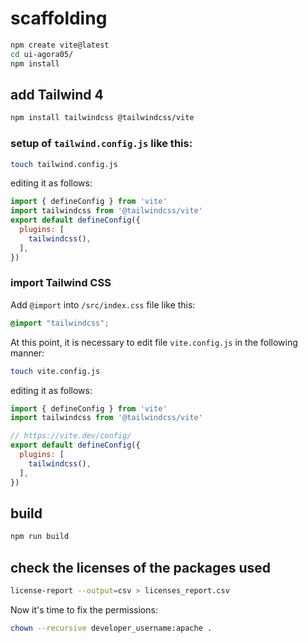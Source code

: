 # scaffolding

```bash
npm create vite@latest
cd ui-agora05/
npm install
```

## add Tailwind 4

```bash
npm install tailwindcss @tailwindcss/vite
```

### setup of `tailwind.config.js` like this:

```bash
touch tailwind.config.js
```

editing it as follows:

```js
import { defineConfig } from 'vite'
import tailwindcss from '@tailwindcss/vite'
export default defineConfig({
  plugins: [
    tailwindcss(),
  ],
})
```

### import Tailwind CSS

Add `@import` into `/src/index.css` file like this:

```css
@import "tailwindcss";
```

At this point, it is necessary to edit file `vite.config.js` in the following manner:

```bash
touch vite.config.js
```

editing it as follows:

```js
import { defineConfig } from 'vite'
import tailwindcss from '@tailwindcss/vite'

// https://vite.dev/config/
export default defineConfig({
  plugins: [
    tailwindcss(),
  ],
})
```

## build

```bash
npm run build
```

## check the licenses of the packages used

```bash
license-report --output=csv > licenses_report.csv
```

Now it's time to fix the permissions:

```bash
chown --recursive developer_username:apache .
```
